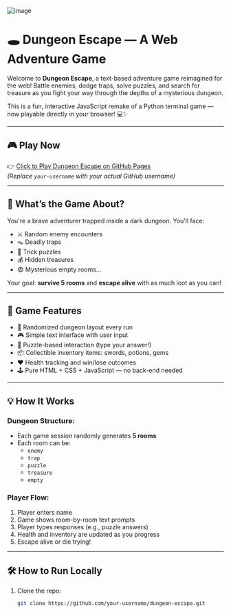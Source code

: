![image](https://github.com/user-attachments/assets/e7bebc54-2f5c-498c-a6ac-4240687487de)

# 🕳️ Dungeon Escape — A Web Adventure Game

Welcome to **Dungeon Escape**, a text-based adventure game reimagined for the web! Battle enemies, dodge traps, solve puzzles, and search for treasure as you fight your way through the depths of a mysterious dungeon.

This is a fun, interactive JavaScript remake of a Python terminal game — now playable directly in your browser! 💻✨

---

## 🎮 Play Now

👉 [Click to Play Dungeon Escape on GitHub Pages](https://your-username.github.io/dungeon-escape/)  
*(Replace `your-username` with your actual GitHub username)*

---

## 🧠 What’s the Game About?

You're a brave adventurer trapped inside a dark dungeon. You’ll face:

- ⚔️ Random enemy encounters
- 🪤 Deadly traps
- 🧩 Trick puzzles
- 💰 Hidden treasures
- 😨 Mysterious empty rooms...

Your goal: **survive 5 rooms** and **escape alive** with as much loot as you can!

---

## 🧱 Game Features

- 🎲 Randomized dungeon layout every run
- 🎮 Simple text interface with user input
- 🧠 Puzzle-based interaction (type your answer!)
- 📦 Collectible inventory items: swords, potions, gems
- ❤️ Health tracking and win/lose outcomes
- 🕹️ Pure HTML + CSS + JavaScript — no back-end needed

---

## 💡 How It Works

### Dungeon Structure:
- Each game session randomly generates **5 rooms**
- Each room can be:
  - `enemy`
  - `trap`
  - `puzzle`
  - `treasure`
  - `empty`

### Player Flow:
1. Player enters name
2. Game shows room-by-room text prompts
3. Player types responses (e.g., puzzle answers)
4. Health and inventory are updated as you progress
5. Escape alive or die trying!

---

## 🛠️ How to Run Locally

1. Clone the repo:
   ```bash
   git clone https://github.com/your-username/dungeon-escape.git
